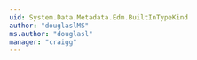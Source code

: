 ```yaml
---
uid: System.Data.Metadata.Edm.BuiltInTypeKind
author: "douglaslMS"
ms.author: "douglasl"
manager: "craigg"
---
```

